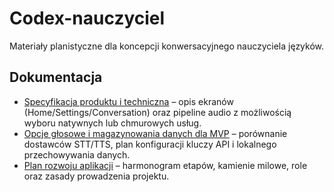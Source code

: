 # Codex-nauczyciel

Materiały planistyczne dla koncepcji konwersacyjnego nauczyciela języków.

## Dokumentacja
- [Specyfikacja produktu i techniczna](./docs/specyfikacja.md) – opis ekranów (Home/Settings/Conversation) oraz pipeline audio z możliwością wyboru natywnych lub chmurowych usług.
- [Opcje głosowe i magazynowania danych dla MVP](./docs/voice-and-storage-options.md) – porównanie dostawców STT/TTS, plan konfiguracji kluczy API i lokalnego przechowywania danych.
- [Plan rozwoju aplikacji](./docs/development-plan.md) – harmonogram etapów, kamienie milowe, role oraz zasady prowadzenia projektu.
